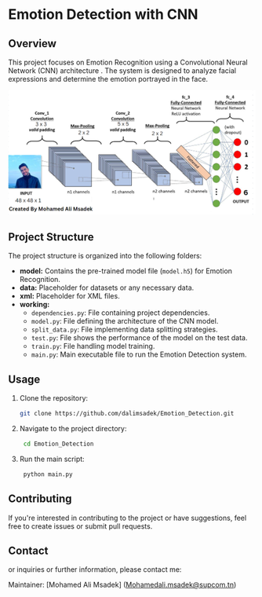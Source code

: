 # Emotion Detection with CNN

## Overview

This project focuses on Emotion Recognition using a Convolutional Neural Network (CNN) architecture . The system is designed to analyze facial expressions and determine the emotion portrayed in the face.


![CNN Architecture](architecture.png)

## Project Structure

The project structure is organized into the following folders:

- **model:** Contains the pre-trained model file (`model.h5`) for Emotion Recognition.
- **data:** Placeholder for datasets or any necessary data.
- **xml:** Placeholder for XML files.
- **working:**
  - `dependencies.py`: File containing project dependencies.
  - `model.py`: File defining the architecture of the CNN model.
  - `split_data.py`: File implementing data splitting strategies.
  - `test.py`: File shows the performance of the model on the test data.
  - `train.py`: File handling model training.
  - `main.py`: Main executable file to run the Emotion Detection system.

## Usage

1. Clone the repository:

   ```bash
   git clone https://github.com/dalimsadek/Emotion_Detection.git
2. Navigate to the project directory:
   ```bash
    cd Emotion_Detection
3. Run the main script:
   ```bash
    python main.py

## Contributing
If you're interested in contributing to the project or have suggestions, feel free to create issues or submit pull requests.

## Contact
or inquiries or further information, please contact me:

Maintainer: [Mohamed Ali Msadek] (Mohamedali.msadek@supcom.tn)




